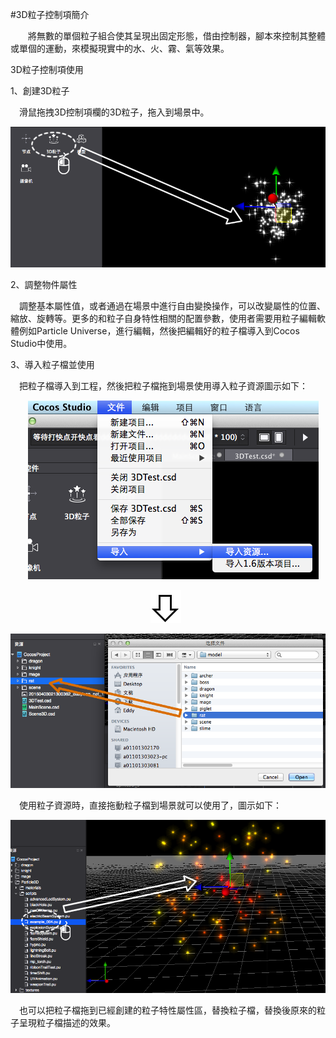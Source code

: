 #3D粒子控制項簡介

&emsp;&emsp;將無數的單個粒子組合使其呈現出固定形態，借由控制器，腳本來控制其整體或單個的運動，來模擬現實中的水、火、霧、氣等效果。

3D粒子控制項使用

1、創建3D粒子

&emsp;滑鼠拖拽3D控制項欄的3D粒子，拖入到場景中。

![image](res/image0001.png)
 
2、調整物件屬性

&emsp;調整基本屬性值，或者通過在場景中進行自由變換操作，可以改變屬性的位置、縮放、旋轉等。更多的和粒子自身特性相關的配置參數，使用者需要用粒子編輯軟體例如Particle Universe，進行編輯，然後把編輯好的粒子檔導入到Cocos Studio中使用。

3、導入粒子檔並使用

&emsp;把粒子檔導入到工程，然後把粒子檔拖到場景使用導入粒子資源圖示如下：
 
&emsp;&emsp;![image](res/image0002.png)

&emsp;&emsp;&emsp;&emsp;&emsp;&emsp;&emsp;&emsp;&emsp;&emsp;&emsp;&emsp;&emsp;&emsp;&emsp;&emsp;![image](res/image0003.png)

![image](res/image0004.png)
 
&emsp;使用粒子資源時，直接拖動粒子檔到場景就可以使用了，圖示如下：

![image](res/image0005.png)

&emsp;也可以把粒子檔拖到已經創建的粒子特性屬性區，替換粒子檔，替換後原來的粒子呈現粒子檔描述的效果。
